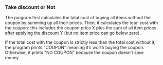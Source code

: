 ### Take discount or Not


The program first calculates the total cost of buying all items without the coupon by summing up all their prices. Then, it calculates the total cost with the coupon: this includes the coupon price X plus the sum of all item prices after applying the discount Y (but no item price can go below zero).

If the total cost with the coupon is strictly less than the total cost without it, the program prints "COUPON" meaning it’s worth buying the coupon. Otherwise, it prints "NO COUPON" because the coupon doesn’t save money
